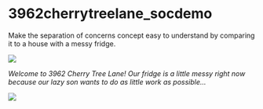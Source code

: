 # 3962cherrytreelane_socdemo
Make the separation of concerns concept easy to understand by comparing it to a house with a messy fridge.

![](http://www.simpleimageresizer.com/_uploads/photos/7ea0af84/welcome-mat_50.jpg)

*Welcome to 3962 Cherry Tree Lane! Our fridge is a little messy right now because our lazy son wants to do as little work as possible...*

![](https://thebojansblog.files.wordpress.com/2018/04/separation-of-concerns-feb-2013.png)
